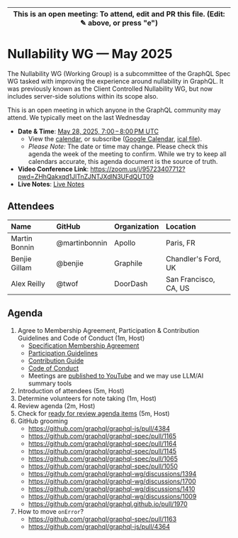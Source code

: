| This is an open meeting: To attend, edit and PR this file. (Edit: ✎ above, or press "e") |
| ---------------------------------------------------------------------------------------- |

# Nullability WG — May 2025

The Nullability WG (Working Group) is a subcommittee of the GraphQL Spec WG
tasked with improving the experience around nullability in GraphQL. It was
previously known as the Client Controlled Nullability WG, but now includes
server-side solutions within its scope also.

This is an open meeting in which anyone in the GraphQL community may attend.
We typically meet on the last Wednesday


- **Date & Time**: [May 28, 2025, 7:00 – 8:00 PM UTC](https://www.timeanddate.com/worldclock/converter.html?iso=20250528T190000&p1=224&p2=179&p3=136&p4=268&p5=367&p6=438&p7=248&p8=240)
  - View the [calendar][], or subscribe ([Google Calendar][], [ical file][]).
  - _Please Note:_ The date or time may change. Please check this agenda the
    week of the meeting to confirm. While we try to keep all calendars accurate,
    this agenda document is the source of truth.
- **Video Conference Link**: https://zoom.us/j/95723407712?pwd=ZHhQakxqd1JlTnZJNTJXdlN3UFdQUT09
- **Live Notes**: [Live Notes][]

[calendar]: https://calendar.google.com/calendar/embed?src=linuxfoundation.org_ik79t9uuj2p32i3r203dgv5mo8%40group.calendar.google.com
[google calendar]: https://calendar.google.com/calendar?cid=bGludXhmb3VuZGF0aW9uLm9yZ19pazc5dDl1dWoycDMyaTNyMjAzZGd2NW1vOEBncm91cC5jYWxlbmRhci5nb29nbGUuY29t
[ical file]: https://calendar.google.com/calendar/ical/linuxfoundation.org_ik79t9uuj2p32i3r203dgv5mo8%40group.calendar.google.com/public/basic.ics
[live notes]: https://docs.google.com/document/d/1IwWB_JBgqFnKVNnXph1k0j3ZTrMzYR9n8fEaxR11Fj4/edit

## Attendees

<!-- prettier-ignore -->
| Name                 | GitHub        | Organization       | Location              |
| :------------------- | :------------ | :----------------- | :-------------------- |
| Martin Bonnin | @martinbonnin | Apollo | Paris, FR |
| Benjie Gillam        | @benjie       | Graphile           | Chandler's Ford, UK   |
| Alex Reilly       | @twof       | DoorDash           | San Francisco, CA, US   |


## Agenda

1. Agree to Membership Agreement, Participation & Contribution Guidelines and Code of Conduct (1m, Host)
   - [Specification Membership Agreement](https://github.com/graphql/foundation)
   - [Participation Guidelines](https://github.com/graphql/graphql-wg#participation-guidelines)
   - [Contribution Guide](https://github.com/graphql/graphql-spec/blob/main/CONTRIBUTING.md)
   - [Code of Conduct](https://github.com/graphql/foundation/blob/master/CODE-OF-CONDUCT.md)
   - Meetings are [published to YouTube](https://www.youtube.com/@GraphQLFoundation/videos) and we may use LLM/AI summary tools
1. Introduction of attendees (5m, Host)
1. Determine volunteers for note taking (1m, Host)
1. Review agenda (2m, Host)
1. Check for [ready for review agenda items](https://github.com/graphql/nullability-wg/issues?q=is%3Aissue+is%3Aopen+label%3A%22Ready+for+review+%F0%9F%99%8C%22+sort%3Aupdated-desc) (5m, Host)
1. GitHub grooming
   - https://github.com/graphql/graphql-js/pull/4384
   - https://github.com/graphql/graphql-spec/pull/1165
   - https://github.com/graphql/graphql-spec/pull/1164
   - https://github.com/graphql/graphql-spec/pull/1145
   - https://github.com/graphql/graphql-spec/pull/1065
   - https://github.com/graphql/graphql-spec/pull/1050
   - https://github.com/graphql/graphql-wg/discussions/1394
   - https://github.com/graphql/graphql-wg/discussions/1700
   - https://github.com/graphql/graphql-wg/discussions/1410
   - https://github.com/graphql/graphql-wg/discussions/1009
   - https://github.com/graphql/graphql.github.io/pull/1970
1. How to move `onError`?
   - https://github.com/graphql/graphql-spec/pull/1163
   - https://github.com/graphql/graphql-js/pull/4364
